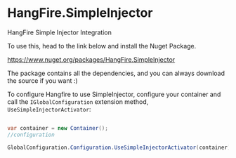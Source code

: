 HangFire.SimpleInjector
=======================

HangFire Simple Injector Integration


To use this, head to the link below and install the Nuget Package. 

https://www.nuget.org/packages/HangFire.SimpleInjector

The package contains all the dependencies, and you can always download the source if you want :)

To configure Hangfire to use SimpleInjector, configure your container and call the `IGlobalConfiguration` extension method, `UseSimpleInjectorActivator`:

```csharp

var container = new Container();
//configuration

GlobalConfiguration.Configuration.UseSimpleInjectorActivator(container);
```